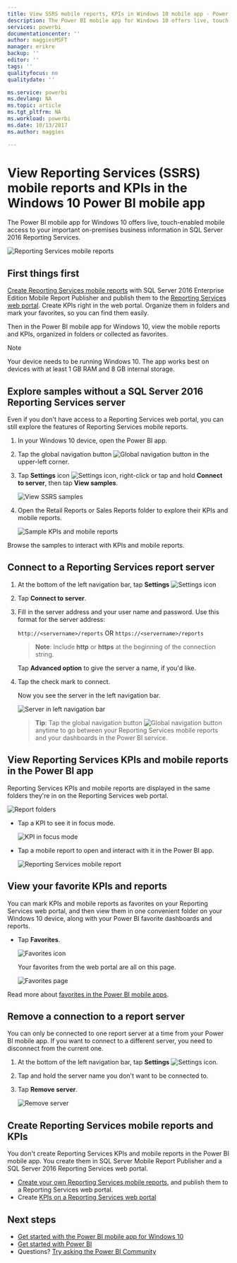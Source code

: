 ```yaml
---
title: View SSRS mobile reports, KPIs in Windows 10 mobile app - Power BI
description: The Power BI mobile app for Windows 10 offers live, touch-enabled mobile access to your important on-premises business information.
services: powerbi
documentationcenter: ''
author: maggiesMSFT
manager: erikre
backup: ''
editor: ''
tags: ''
qualityfocus: no
qualitydate: ''

ms.service: powerbi
ms.devlang: NA
ms.topic: article
ms.tgt_pltfrm: NA
ms.workload: powerbi
ms.date: 10/13/2017
ms.author: maggies

---
```

# View Reporting Services (SSRS) mobile reports and KPIs in the Windows 10 Power BI mobile app
The Power BI mobile app for Windows 10 offers live, touch-enabled mobile access to your important on-premises business information in SQL Server 2016 Reporting Services. 

![Reporting Services mobile reports](media/mobile-app-windows-10-ssrs-kpis-mobile-reports/power-bi-ssrs-mobile-report.png)

## First things first
[Create Reporting Services mobile reports](https://msdn.microsoft.com/library/mt652547.aspx) with SQL Server 2016 Enterprise Edition Mobile Report Publisher and publish them to the [Reporting Services web portal](https://msdn.microsoft.com/library/mt637133.aspx). Create KPIs right in the web portal. Organize them in folders and mark your favorites, so you can find them easily. 

Then in the Power BI mobile app for Windows 10, view the mobile reports and KPIs, organized in folders or collected as favorites. 

> [!NOTE]
> Your device needs to be running Windows 10. The app works best on devices with at least 1 GB RAM and 8 GB internal storage.
> 
> 

## Explore samples without a SQL Server 2016 Reporting Services server
Even if you don't have access to a Reporting Services web portal, you can still explore the features of Reporting Services mobile reports.

1. In your Windows 10 device, open the Power BI app.
2. Tap the global navigation button ![Global navigation button](media/mobile-app-windows-10-ssrs-kpis-mobile-reports/powerbi_windows10_options_icon.png) in the upper-left corner.
3. Tap **Settings** icon ![Settings icon](media/mobile-app-windows-10-ssrs-kpis-mobile-reports/power-bi-settings-icon.png), right-click or tap and hold **Connect to server**, then tap **View samples**.
   
   ![View SSRS samples](media/mobile-app-windows-10-ssrs-kpis-mobile-reports/power-bi-win10-connect-ssrs-samples.png)
4. Open the Retail Reports or Sales Reports folder to explore their KPIs and mobile reports.
   
   ![Sample KPIs and mobile reports](media/mobile-app-windows-10-ssrs-kpis-mobile-reports/power-bi-win10-ssrs-sample-kpis.png)

Browse the samples to interact with KPIs and mobile reports.

## Connect to a Reporting Services report server
1. At the bottom of the left navigation bar, tap **Settings** ![Settings icon](media/mobile-app-windows-10-ssrs-kpis-mobile-reports/power-bi-settings-icon.png)
2. Tap **Connect to server**.
3. Fill in the server address and your user name and password. Use this format for the server address:
   
     `http://<servername>/reports`
     OR
     `https://<servername>/reports`
   
   > **Note**: Include **http** or **https** at the beginning of the connection string.
   > 
   > 
   
    Tap **Advanced option** to give the server a name, if you'd like.
4. Tap the check mark to connect. 
   
   Now you see the server in the left navigation bar.
   
   ![Server in left navigation bar](media/mobile-app-windows-10-ssrs-kpis-mobile-reports/power-bi-ssrs-mobile-report-server.png)
   
   > **Tip**: Tap the global navigation button ![Global navigation button](media/mobile-app-windows-10-ssrs-kpis-mobile-reports/powerbi_windows10_options_icon.png) anytime to go between your Reporting Services mobile reports and your dashboards in the Power BI service. 
   > 
   > 

## View Reporting Services KPIs and mobile reports in the Power BI app
Reporting Services KPIs and mobile reports are displayed in the same folders they're in on the Reporting Services web portal.

![Report folders](media/mobile-app-windows-10-ssrs-kpis-mobile-reports/power-bi-ssrs-mobile-report-folders.png)

* Tap a KPI to see it in focus mode.
  
    ![KPI in focus mode](media/mobile-app-windows-10-ssrs-kpis-mobile-reports/power-bi-ssrs-mobile-report-kpis.png)
* Tap a mobile report to open and interact with it in the Power BI app.
  
    ![Reporting Services mobile report](media/mobile-app-windows-10-ssrs-kpis-mobile-reports/power-bi-ssrs-mobile-report.png)

## View your favorite KPIs and reports
You can mark KPIs and mobile reports as favorites on your Reporting Services web portal, and then view them in one convenient folder on your Windows 10 device, along with your Power BI favorite dashboards and reports.

* Tap **Favorites**.
  
   ![Favorites icon](media/mobile-app-windows-10-ssrs-kpis-mobile-reports/power-bi-ssrs-mobile-report-favorite-menu.png)
  
   Your favorites from the web portal are all on this page.
  
   ![Favorites page](media/mobile-app-windows-10-ssrs-kpis-mobile-reports/power-bi-windows-10-ssrs-favorites.png)

Read more about [favorites in the Power BI mobile apps](mobile-apps-favorites.md).

## Remove a connection to a report server
You can only be connected to one report server at a time from your Power BI mobile app. If you want to connect to a different server, you need to disconnect from the current one.

1. At the bottom of the left navigation bar, tap **Settings** ![Settings icon](media/mobile-app-windows-10-ssrs-kpis-mobile-reports/power-bi-settings-icon.png).
2. Tap and hold the server name you don't want to be connected to.
3. Tap **Remove server**.
   
    ![Remove server](media/mobile-app-windows-10-ssrs-kpis-mobile-reports/power-bi-windows-10-ssrs-remove-server-menu.png)

## Create Reporting Services mobile reports and KPIs
You don't create Reporting Services KPIs and mobile reports in the Power BI mobile app. You create them in SQL Server Mobile Report Publisher and a SQL Server 2016 Reporting Services web portal.

* [Create your own Reporting Services mobile reports](https://msdn.microsoft.com/library/mt652547.aspx), and publish them to a Reporting Services web portal.
* Create [KPIs on a Reporting Services web portal](https://msdn.microsoft.com/library/mt683632.aspx)

## Next steps
* [Get started with the Power BI mobile app for Windows 10](mobile-windows-10-phone-app-get-started.md)  
* [Get started with Power BI](service-get-started.md)  
* Questions? [Try asking the Power BI Community](http://community.powerbi.com/)

